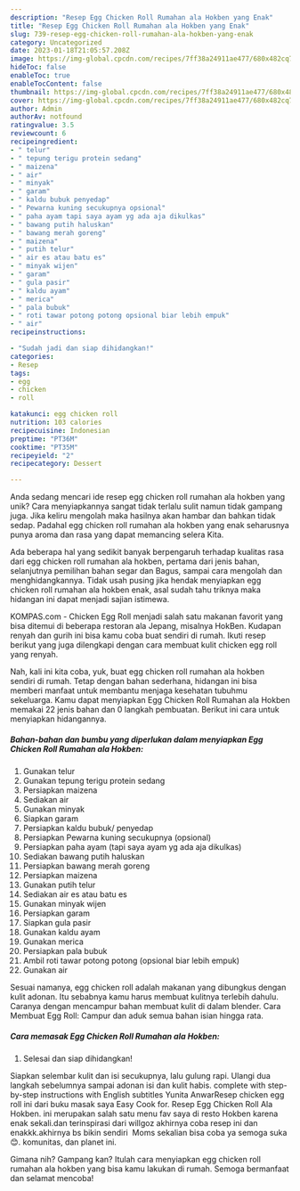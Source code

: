 ```yaml
---
description: "Resep Egg Chicken Roll Rumahan ala Hokben yang Enak"
title: "Resep Egg Chicken Roll Rumahan ala Hokben yang Enak"
slug: 739-resep-egg-chicken-roll-rumahan-ala-hokben-yang-enak
category: Uncategorized
date: 2023-01-18T21:05:57.208Z
image: https://img-global.cpcdn.com/recipes/7ff38a24911ae477/680x482cq70/egg-chicken-roll-rumahan-ala-hokben-foto-resep-utama.jpg
hideToc: false
enableToc: true
enableTocContent: false
thumbnail: https://img-global.cpcdn.com/recipes/7ff38a24911ae477/680x482cq70/egg-chicken-roll-rumahan-ala-hokben-foto-resep-utama.jpg
cover: https://img-global.cpcdn.com/recipes/7ff38a24911ae477/680x482cq70/egg-chicken-roll-rumahan-ala-hokben-foto-resep-utama.jpg
author: Admin
authorAv: notfound
ratingvalue: 3.5
reviewcount: 6
recipeingredient:
- " telur"
- " tepung terigu protein sedang"
- " maizena"
- " air"
- " minyak"
- " garam"
- " kaldu bubuk penyedap"
- " Pewarna kuning secukupnya opsional"
- " paha ayam tapi saya ayam yg ada aja dikulkas"
- " bawang putih haluskan"
- " bawang merah goreng"
- " maizena"
- " putih telur"
- " air es atau batu es"
- " minyak wijen"
- " garam"
- " gula pasir"
- " kaldu ayam"
- " merica"
- " pala bubuk"
- " roti tawar potong potong opsional biar lebih empuk"
- " air"
recipeinstructions:

- "Sudah jadi dan siap dihidangkan!"
categories:
- Resep
tags:
- egg
- chicken
- roll

katakunci: egg chicken roll 
nutrition: 103 calories
recipecuisine: Indonesian
preptime: "PT36M"
cooktime: "PT35M"
recipeyield: "2"
recipecategory: Dessert

---
```





Anda sedang mencari ide resep egg chicken roll rumahan ala hokben yang unik? Cara menyiapkannya sangat tidak terlalu sulit namun tidak gampang juga. Jika keliru mengolah maka hasilnya akan hambar dan bahkan tidak sedap. Padahal egg chicken roll rumahan ala hokben yang enak seharusnya punya aroma dan rasa yang dapat memancing selera Kita.





Ada beberapa hal yang sedikit banyak berpengaruh terhadap kualitas rasa dari egg chicken roll rumahan ala hokben, pertama dari jenis bahan, selanjutnya pemilihan bahan segar dan Bagus, sampai cara mengolah dan menghidangkannya. Tidak usah pusing jika hendak menyiapkan egg chicken roll rumahan ala hokben enak,      asal sudah tahu triknya maka hidangan ini dapat menjadi sajian istimewa.














KOMPAS.com - Chicken Egg Roll menjadi salah satu makanan favorit yang bisa ditemui di beberapa restoran ala Jepang, misalnya HokBen. Kudapan renyah dan gurih ini bisa kamu coba buat sendiri di rumah. Ikuti resep berikut yang juga dilengkapi dengan cara membuat kulit chicken egg roll yang renyah.






Nah, kali ini kita coba, yuk, buat egg chicken roll rumahan ala hokben sendiri di rumah. Tetap dengan bahan sederhana, hidangan ini bisa memberi manfaat untuk membantu menjaga kesehatan tubuhmu sekeluarga. Kamu dapat menyiapkan Egg Chicken Roll Rumahan ala Hokben memakai 22 jenis bahan dan 0 langkah pembuatan. Berikut ini cara untuk menyiapkan hidangannya.

<!--inarticleads1-->

##### Bahan-bahan dan bumbu yang diperlukan dalam menyiapkan Egg Chicken Roll Rumahan ala Hokben:

1. Gunakan  telur
1. Gunakan  tepung terigu protein sedang
1. Persiapkan  maizena
1. Sediakan  air
1. Gunakan  minyak
1. Siapkan  garam
1. Persiapkan  kaldu bubuk/ penyedap
1. Persiapkan  Pewarna kuning secukupnya (opsional)
1. Persiapkan  paha ayam (tapi saya ayam yg ada aja dikulkas)
1. Sediakan  bawang putih haluskan
1. Persiapkan  bawang merah goreng
1. Persiapkan  maizena
1. Gunakan  putih telur
1. Sediakan  air es atau batu es
1. Gunakan  minyak wijen
1. Persiapkan  garam
1. Siapkan  gula pasir
1. Gunakan  kaldu ayam
1. Gunakan  merica
1. Persiapkan  pala bubuk
1. Ambil  roti tawar potong potong (opsional biar lebih empuk)
1. Gunakan  air


Sesuai namanya, egg chicken roll adalah makanan yang dibungkus dengan kulit adonan. Itu sebabnya kamu harus membuat kulitnya terlebih dahulu. Caranya dengan mencampur bahan membuat kulit di dalam blender. Cara Membuat Egg Roll: Campur dan aduk semua bahan isian hingga rata. 

<!--inarticleads2-->

##### Cara memasak Egg Chicken Roll Rumahan ala Hokben:


1. Selesai dan siap dihidangkan!

Siapkan selembar kulit dan isi secukupnya, lalu gulung rapi. Ulangi dua langkah sebelumnya sampai adonan isi dan kulit habis. complete with step-by-step instructions with English subtitles Yunita AnwarResep chicken egg roll ini dari buku masak saya Easy Cook for. Resep Egg Chicken Roll Ala Hokben. ini merupakan salah satu menu fav saya di resto Hokben karena enak sekali.dan terinspirasi dari willgoz akhirnya coba resep ini dan enakkk.akhirnya bs bikin sendiri ️ Moms sekalian bisa coba ya semoga suka 😊. komunitas, dan planet ini. 

Gimana nih? Gampang kan? Itulah cara menyiapkan egg chicken roll rumahan ala hokben yang bisa kamu lakukan di rumah. Semoga bermanfaat dan selamat mencoba!
